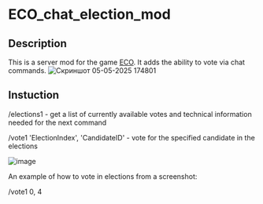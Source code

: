 # ECO_chat_election_mod
## Description
This is a server mod for the game [ECO](https://store.steampowered.com/app/382310/Eco/). It adds the ability to vote via chat commands.
![Скриншот 05-05-2025 174801](https://github.com/user-attachments/assets/def33862-d832-40f1-b899-bfb797b39695)


## Instuction
/elections1 - get a list of currently available votes and technical information needed for the next command

/vote1 'ElectionIndex', 'CandidateID' - vote for the specified candidate in the elections

![image](https://github.com/user-attachments/assets/c1339f74-ce1b-4fbb-a79f-21bcdcda4766)

An example of how to vote in elections from a screenshot:

/vote1 0, 4 

